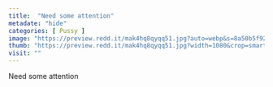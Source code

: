 ```yaml
---
title:  "Need some attention"
metadate: "hide"
categories: [ Pussy ]
image: "https://preview.redd.it/mak4hq8qyqq51.jpg?auto=webp&s=8a50b5f926133c08c903ca025bd3976386b568f4"
thumb: "https://preview.redd.it/mak4hq8qyqq51.jpg?width=1080&crop=smart&auto=webp&s=01bb51c7e878bb88929704c9182b7de8fd40511f"
visit: ""
---
```

Need some attention
